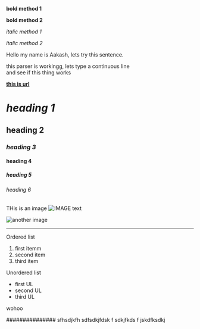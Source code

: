 **bold method 1**

**bold method 2**

_italic method 1_

*italic method 2*

Hello my name is Aakash, lets try this sentence.

this parser is workingg, lets type a continuous line  
and see if this thing works

[**this is url**](https://www.google.com)

# _heading 1_

## **heading 2**

### *heading 3*

#### **heading 4**

##### heading 5

###### heading 6

THis is an image ![IMAGE text](https://www.iitd.ac.in)

![another image](tmp/sdf/sdfsdfd.jpg)

------------

Ordered list

1. first itemm
2. second item
3. third item

Unordered list

- first UL
- second UL
- third UL

wohoo

############### sfhsdjkfh sdfsdkjfdsk f sdkjfkds f jskdfksdkj

